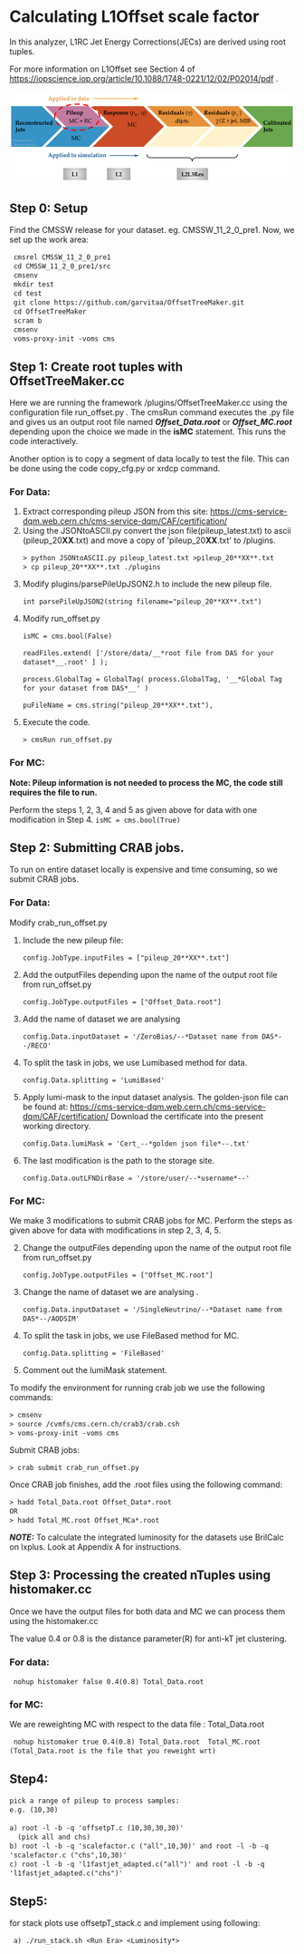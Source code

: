 # Calculating L1Offset scale factor

In this analyzer, L1RC Jet Energy Corrections(JECs) are derived using root tuples.

For more information on L1Offset see Section 4 of https://iopscience.iop.org/article/10.1088/1748-0221/12/02/P02014/pdf .

![JECs_image](https://github.com/garvitaa/OffsetTreeMaker/blob/master/JERC.png)

## Step 0: Setup
Find the CMSSW release for your dataset. eg. CMSSW_11_2_0_pre1. Now, we set up the work area: 

     cmsrel CMSSW_11_2_0_pre1
     cd CMSSW_11_2_0_pre1/src
     cmsenv
     mkdir test
     cd test
     git clone https://github.com/garvitaa/OffsetTreeMaker.git
     cd OffsetTreeMaker
     scram b
     cmsenv
     voms-proxy-init -voms cms
     
## Step 1: Create root tuples with OffsetTreeMaker.cc
Here we are running the framework /plugins/OffsetTreeMaker.cc using the configuration file run_offset.py . The cmsRun command executes the .py file and gives us an output root file named **_Offset_Data.root_** or _**Offset_MC.root**_ depending upon the choice we made in the **isMC** statement. This runs the code interactively.

Another option is to copy a segment of data locally to test the file. This can be done using the code copy_cfg.py or xrdcp command.

### For Data:
1. Extract corresponding pileup JSON from this site: https://cms-service-dqm.web.cern.ch/cms-service-dqm/CAF/certification/    
2. Using the JSONtoASCII.py convert the json file(pileup_latest.txt) to ascii (pileup_20**XX**.txt) and move a copy of 'pileup_20**XX**.txt' to /plugins.
     ```
     > python JSONtoASCII.py pileup_latest.txt >pileup_20**XX**.txt
     > cp pileup_20**XX**.txt ./plugins
     ```
3. Modify plugins/parsePileUpJSON2.h to include the new pileup file.
     ```
     int parsePileUpJSON2(string filename="pileup_20**XX**.txt")
     ```
4. Modify run_offset.py
     ```
     isMC = cms.bool(False)
     ```
     ```
     readFiles.extend( ['/store/data/__*root file from DAS for your dataset*__.root' ] );
     ```
     ```
     process.GlobalTag = GlobalTag( process.GlobalTag, '__*Global Tag for your dataset from DAS*__' )
     ```
     ```
     puFileName = cms.string("pileup_20**XX**.txt"),
     ```  
5. Execute the code.
     ```
     > cmsRun run_offset.py
     ```
     
### For MC:
**Note: Pileup information is not needed to process the MC, the code still requires the file to run.**

Perform the steps 1, 2, 3, 4 and 5 as given above for data with one modification in Step 4.
     ```
     isMC = cms.bool(True)
     ```
     
     
## Step 2: Submitting CRAB jobs.
To run on entire dataset locally is expensive and time consuming, so we submit CRAB jobs.

### For Data:
Modify crab_run_offset.py
1. Include the new pileup file:
     ```
     config.JobType.inputFiles = ["pileup_20**XX**.txt"]
     ```
2. Add the outputFiles depending upon the name of the output root file from run_offset.py
     ```
     config.JobType.outputFiles = ["Offset_Data.root"]
     ```
3. Add the name of dataset we are analysing 
     ```
     config.Data.inputDataset = '/ZeroBias/--*Dataset name from DAS*--/RECO'
     ```
4. To split the task in jobs, we use Lumibased method for data. 
     ```
     config.Data.splitting = 'LumiBased'
     ```
5. Apply lumi-mask to the input dataset analysis. The golden-json file can be found at: https://cms-service-dqm.web.cern.ch/cms-service-dqm/CAF/certification/ Download the certificate into the present working directory.
     ```
     config.Data.lumiMask = 'Cert_--*golden json file*--.txt'
     ```
6. The last modification is the path to the storage site. 
     ```
     config.Data.outLFNDirBase = '/store/user/--*username*--'
     ```
### For MC:
We make 3 modifications to submit CRAB jobs for MC. Perform the steps as given above for data with modifications in step 2, 3, 4, 5.

2. Change the outputFiles depending upon the name of the output root file from run_offset.py
     ```
     config.JobType.outputFiles = ["Offset_MC.root"]
     ```
3. Change the name of dataset we are analysing .
     ```
     config.Data.inputDataset = '/SingleNeutrino/--*Dataset name from DAS*--/AODSIM'
     ```
4. To split the task in jobs, we use FileBased method for MC. 
     ```
     config.Data.splitting = 'FileBased'
     ```
5. Comment out the lumiMask statement.


To modify the environment for running crab job we use the following commands:
```
> cmsenv
> source /cvmfs/cms.cern.ch/crab3/crab.csh
> voms-proxy-init -voms cms
```
Submit CRAB jobs:
```
> crab submit crab_run_offset.py
```
Once CRAB job finishes, add the .root files using the following command:
```
> hadd Total_Data.root Offset_Data*.root
OR
> hadd Total_MC.root Offset_MCa*.root
```

**_NOTE:_** To calculate the integrated luminosity for the datasets use BrilCalc on lxplus. Look at Appendix A for instructions.

## Step 3: Processing the created nTuples using histomaker.cc 
Once we have the output files for both data and MC we can process them using the histomaker.cc

The value 0.4 or 0.8 is the distance parameter(R) for anti-kT jet clustering. 

### For data:

     nohup histomaker false 0.4(0.8) Total_Data.root 
     
### for MC:
We are reweighting MC with respect to the data file : Total_Data.root 

     nohup histomaker true 0.4(0.8) Total_Data.root  Total_MC.root  (Total_Data.root is the file that you reweight wrt)
    
## Step4:
    pick a range of pileup to process samples:
    e.g. (10,30)
    
    a) root -l -b -q 'offsetpT.c (10,30,30,30)'
      (pick all and chs)
    b) root -l -b -q 'scalefactor.c ("all",10,30)' and root -l -b -q 'scalefactor.c ("chs",10,30)' 
    c) root -l -b -q 'l1fastjet_adapted.c("all")' and root -l -b -q 'l1fastjet_adapted.c("chs")'
## Step5:
 for stack plots use offsetpT_stack.c and implement using following:
     
     a) ./run_stack.sh <Run Era> <Luminosity*>
